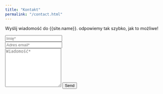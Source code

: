 ```yaml
---
title: "Kontakt"
permalink: "/contact.html"
---
```


<form action="https://formspree.io/f/xoqrdpdo" method="POST">    
<p class="mb-4">Wyślij wiadomość do {{site.name}}. odpowiemy tak szybko, jak to możliwe!</p>
<div class="form-group row">
<div class="col-md-6">
<input class="form-control" type="text" name="name" placeholder="Imię*" required>
</div>
<div class="col-md-6">
<input class="form-control" type="email" name="_replyto" placeholder="Adres email*" required>
</div>
</div>
<textarea rows="8" class="form-control mb-3" name="message" placeholder="Wiadomość*" required></textarea>    
<input class="btn btn-success" type="submit" value="Send">
</form>